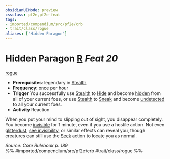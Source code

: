 ```yaml
---
obsidianUIMode: preview
cssclass: pf2e,pf2e-feat
tags:
- imported/compendium/src/pf2e/crb
- trait/class/rogue
aliases: ["Hidden Paragon"]
---
```

# Hidden Paragon  [R](chapter-9-playing-the-game.md#Actions "Reaction") *Feat 20*  
[rogue](rules/traits/rogue.md)  

- **Prerequisites**: legendary in [Stealth](../skills.md#Stealth)
- **Frequency**: once per hour
- **Trigger** You successfully use [Stealth](../skills.md#Stealth) to [Hide](rules/actions/hide.md) and become [hidden](conditions.md#Hidden) from all of your current foes, or use [Stealth](../skills.md#Stealth) to [Sneak](sneak.md) and become [undetected](conditions.md#Undetected) to all your current foes.
- **Activity** Reaction

When you put your mind to slipping out of sight, you disappear completely. You become [invisible](conditions.md#Invisible) for 1 minute, even if you use a hostile action. Not even [glitterdust](../spells/glitterdust.md), [see invisibility](../spells/see-invisibility.md), or similar effects can reveal you, though creatures can still use the [Seek](seek.md) action to locate you as normal.

*Source: Core Rulebook p. 189*  
%% #imported/compendium/src/pf2e/crb #trait/class/rogue %%